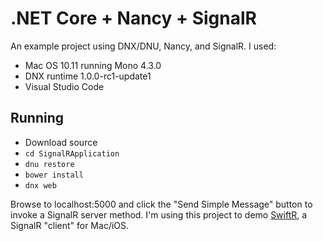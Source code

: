 # .NET Core + Nancy + SignalR

An example project using DNX/DNU, Nancy, and SignalR. I used:

* Mac OS 10.11 running Mono 4.3.0
* DNX runtime 1.0.0-rc1-update1
* Visual Studio Code

## Running

* Download source
* `cd SignalRApplication`
* `dnu restore`
* `bower install`
* `dnx web`

Browse to localhost:5000 and click the "Send Simple Message" button to invoke a SignalR server method. I'm using this project to demo [SwiftR](https://github.com/adamhartford/SwiftR "SwiftR"), a SignalR "client" for Mac/iOS.